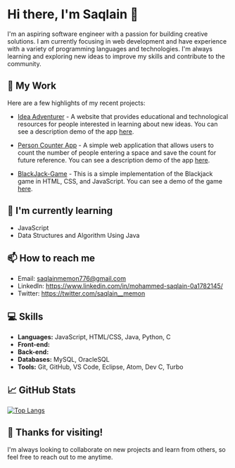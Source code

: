 # Hi there, I'm Saqlain 👋

I'm an aspiring software engineer with a passion for building creative solutions. I am currently focusing in web development and have experience with a variety of programming languages and technologies. I'm always learning and exploring new ideas to improve my skills and contribute to the community.

## 🔭 My Work

Here are a few highlights of my recent projects:

- [Idea Adventurer](https://github.com/Saqlain-qark/Idea-Adventurer) - A website that provides educational and technological resources for people interested in learning about new ideas.  You can see a description demo of the app [here](https://saqlain-qark.github.io/Idea-Adventurer/).

- [Person Counter App](https://github.com/Saqlain-qark/Counter-App) - A simple web application that allows users to count the number of people entering a space and save the count for future reference. You can see a description demo of the app [here](https://saqlain-qark.github.io/Counter-App/).

- [BlackJack-Game](https://github.com/Saqlain-qark/BlackJack-Game) - This is a simple implementation of the Blackjack game in HTML, CSS, and JavaScript. You can see a demo of the game [here](https://saqlain-qark.github.io/BlackJack-Game/).

## 🌱 I'm currently learning

- JavaScript
- Data Structures and Algorithm Using Java

## 📫 How to reach me

- Email: saqlainmemon776@gmail.com
- LinkedIn: https://www.linkedin.com/in/mohammed-saqlain-0a1782145/
- Twitter: https://twitter.com/saqlain__memon

## 💻 Skills

- **Languages:** JavaScript, HTML/CSS, Java, Python, C
- **Front-end:** 
- **Back-end:** 
- **Databases:** MySQL, OracleSQL
- **Tools:** Git, GitHub, VS Code, Eclipse, Atom, Dev C, Turbo

## 📈 GitHub Stats

[![Top Langs](https://github-readme-stats.vercel.app/api/top-langs/?username=Saqlain-qark&layout=compact&theme=radical)](https://github.com/Saqlain-qark/github-readme-stats)

## 🎉 Thanks for visiting!

I'm always looking to collaborate on new projects and learn from others, so feel free to reach out to me anytime.
